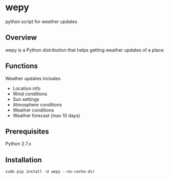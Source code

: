 # wepy 
python script for weather updates

## Overview
wepy is a Python distribution that helps getting weather updates of a place.

## Functions
Weather updates includes
 - Location info
 - Wind conditions
 - Sun settings
 - Atmosphere conditions
 - Weather conditions
 - Weather forecast (max 10 days)

## Prerequisites
Python 2.7.x
 
## Installation
```
sudo pip install -U wepy --no-cache-dir
```
